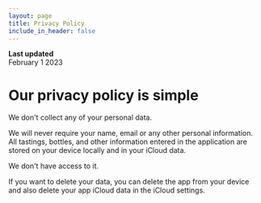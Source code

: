 ```yaml
---
layout: page
title: Privacy Policy
include_in_header: false
---
```


**Last updated**  
February 1 2023

# Our privacy policy is simple

We don't collect any of your personal data.

We will never require your name, email or any other personal information. All tastings, bottles, and other information entered in the application are stored on your device locally and in your iCloud data.

We don't have access to it.

If you want to delete your data, you can delete the app from your device and also delete your app iCloud data in the iCloud settings.